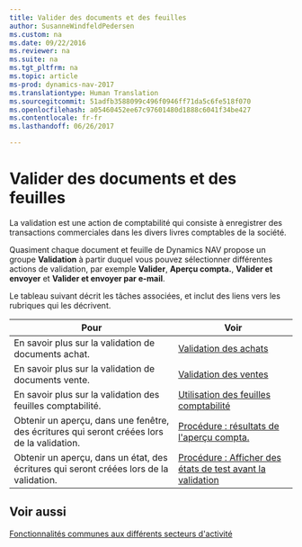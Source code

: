 ```yaml
---
title: Valider des documents et des feuilles
author: SusanneWindfeldPedersen
ms.custom: na
ms.date: 09/22/2016
ms.reviewer: na
ms.suite: na
ms.tgt_pltfrm: na
ms.topic: article
ms-prod: dynamics-nav-2017
ms.translationtype: Human Translation
ms.sourcegitcommit: 51adfb3588099c496f0946ff71da5c6fe518f070
ms.openlocfilehash: a05460452ee67c97601480d1888c6041f34be427
ms.contentlocale: fr-fr
ms.lasthandoff: 06/26/2017

---
```

    
# <a name="post-documents-and-journals"></a>Valider des documents et des feuilles
La validation est une action de comptabilité qui consiste à enregistrer des transactions commerciales dans les divers livres comptables de la société.

Quasiment chaque document et feuille de Dynamics NAV propose un groupe **Validation** à partir duquel vous pouvez sélectionner différentes actions de validation, par exemple **Valider**, **Aperçu compta.**, **Valider et envoyer** et **Valider et envoyer par e-mail**.

Le tableau suivant décrit les tâches associées, et inclut des liens vers les rubriques qui les décrivent.

|Pour   |Voir   |
|-----|------| 
|En savoir plus sur la validation de documents achat.|[Validation des achats](ui-post-purchases.md)| 
|En savoir plus sur la validation de documents vente.|[Validation des ventes](ui-post-sales.md)|
|En savoir plus sur la validation des feuilles comptabilité.|[Utilisation des feuilles comptabilité](ui-work-general-journals.md)|
|Obtenir un aperçu, dans une fenêtre, des écritures qui seront créées lors de la validation.|[Procédure : résultats de l'aperçu compta.](ui-how-preview-post-results.md)|
|Obtenir un aperçu, dans un état, des écritures qui seront créées lors de la validation.|[Procédure : Afficher des états de test avant la validation](ui-how-view-test-reports-posting.md)|

## <a name="see-also"></a>Voir aussi
[Fonctionnalités communes aux différents secteurs d'activité](ui-across-business-areas.md)

